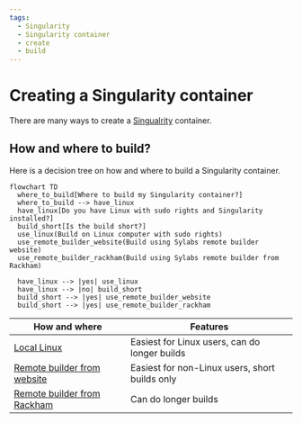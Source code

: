 ```yaml
---
tags:
  - Singularity
  - Singularity container
  - create
  - build
---
```


# Creating a Singularity container

There are many ways to create a [Singualrity](singularity) container.

## How and where to build?

Here is a decision tree on how and where to build a Singularity container.

```mermaid
flowchart TD
  where_to_build[Where to build my Singularity container?]
  where_to_build --> have_linux
  have_linux[Do you have Linux with sudo rights and Singularity installed?]
  build_short[Is the build short?]
  use_linux(Build on Linux computer with sudo rights)
  use_remote_builder_website(Build using Sylabs remote builder website)
  use_remote_builder_rackham(Build using Sylabs remote builder from Rackham)

  have_linux --> |yes| use_linux
  have_linux --> |no| build_short
  build_short --> |yes| use_remote_builder_website
  build_short --> |yes| use_remote_builder_rackham
```

How and where                                                                                                             |Features
--------------------------------------------------------------------------------------------------------------------------|----------------------------------------------
[Local Linux](create_singularity_container_from_a_singularity_script_on_linux.md)                                         |Easiest for Linux users, can do longer builds
[Remote builder from website](create_singularity_container_from_a_singularity_script_using_remote_builder.md)             |Easiest for non-Linux users, short builds only
[Remote builder from Rackham](create_singularity_container_from_a_singularity_script_using_remote_builder_from_rackham.md)|Can do longer builds
